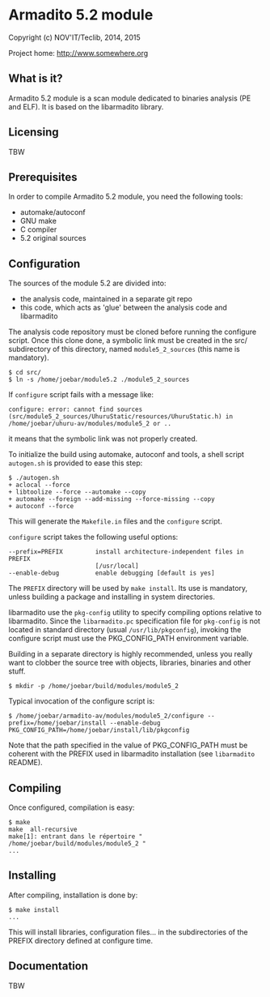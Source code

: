 Armadito 5.2 module
================

Copyright (c) NOV'IT/Teclib, 2014, 2015

Project home: http://www.somewhere.org


What is it?
-----------

Armadito 5.2 module is a scan module dedicated to binaries analysis (PE and ELF).
It is based on the libarmadito library.


Licensing
---------

TBW


Prerequisites
-------------

In order to compile Armadito 5.2 module, you need the following tools:

- automake/autoconf
- GNU make
- C compiler
- 5.2 original sources


Configuration
-------------

The sources of the module 5.2 are divided into:

- the analysis code, maintained in a separate git repo
- this code, which acts as 'glue' between the analysis code and libarmadito

The analysis code repository must be cloned before running the configure 
script. Once this clone done, a symbolic link must be created in the src/
subdirectory of this directory, named `module5_2_sources` (this name is
mandatory).

    $ cd src/
    $ ln -s /home/joebar/module5.2 ./module5_2_sources

If `configure` script fails with a message like:

    configure: error: cannot find sources (src/module5_2_sources/UhuruStatic/resources/UhuruStatic.h) in /home/joebar/uhuru-av/modules/module5_2 or ..

it means that the symbolic link was not properly created.

To initialize the build using automake, autoconf and tools, a shell script 
`autogen.sh` is provided to ease this step:

    $ ./autogen.sh
    + aclocal --force
    + libtoolize --force --automake --copy
    + automake --foreign --add-missing --force-missing --copy
    + autoconf --force

This will generate the `Makefile.in` files and the `configure` script.

`configure` script takes the following useful options:

    --prefix=PREFIX         install architecture-independent files in PREFIX
                            [/usr/local]
    --enable-debug          enable debugging [default is yes]

The `PREFIX` directory will be used by `make install`. Its use is mandatory, unless 
building a package and installing in system directories.

libarmadito use the `pkg-config` utility to specify compiling options relative to 
libarmadito. Since the `libarmadito.pc` specification file for `pkg-config` is not located
in standard directory (usual `/usr/lib/pkgconfig`), invoking the configure script 
must use the PKG_CONFIG_PATH environment variable.

Building in a separate directory is highly recommended, unless you really want
to clobber the source tree with objects, libraries, binaries and other stuff.

    $ mkdir -p /home/joebar/build/modules/module5_2

Typical invocation of the configure script is:

    $ /home/joebar/armadito-av/modules/module5_2/configure --prefix=/home/joebar/install --enable-debug PKG_CONFIG_PATH=/home/joebar/install/lib/pkgconfig

Note that the path specified in the value of PKG_CONFIG_PATH must be coherent
with the PREFIX used in libarmadito installation (see `libarmadito` README).


Compiling
---------

Once configured, compilation is easy:

    $ make
    make  all-recursive
    make[1]: entrant dans le répertoire " /home/joebar/build/modules/module5_2 "
    ...


Installing
----------

After compiling, installation is done by:

    $ make install
    ...

This will install libraries, configuration files... in the subdirectories of the PREFIX
directory defined at configure time.


Documentation
-------------

TBW
